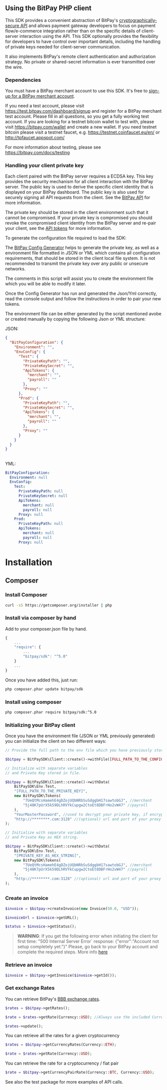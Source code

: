 ## Using the BitPay PHP client

This SDK provides a convenient abstraction of BitPay's [cryptographically-secure API](https://bitpay.com/api) and allows payment gateway developers to focus on payment flow/e-commerce integration rather than on the specific details of client-server interaction using the API.  This SDK optionally provides the flexibility for developers to have control over important details, including the handling of private keys needed for client-server communication.

It also implements BitPay's remote client authentication and authorization strategy.  No private or shared-secret information is ever transmitted over the wire.

### Dependencies

You must have a BitPay merchant account to use this SDK.  It's free to [sign-up for a BitPay merchant account](https://bitpay.com/start).

If you need a test account, please visit https://test.bitpay.com/dashboard/signup and register for a BitPay merchant test account. Please fill in all questions, so you get a fully working test account.
If you are looking for a testnet bitcoin wallet to test with, please visit https://bitpay.com/wallet and
create a new wallet.
If you need testnet bitcoin please visit a testnet faucet, e.g. https://testnet.coinfaucet.eu/en/ or http://tpfaucet.appspot.com/

For more information about testing, please see https://bitpay.com/docs/testing

### Handling your client private key

Each client paired with the BitPay server requires a ECDSA key.  This key provides the security mechanism for all client interaction with the BitPay server. The public key is used to derive the specific client identity that is displayed on your BitPay dashboard.  The public key is also used for securely signing all API requests from the client.  See the [BitPay API](https://bitpay.com/api) for more information.

The private key should be stored in the client environment such that it cannot be compromised.  If your private key is compromised you should revoke the compromised client identity from the BitPay server and re-pair your client, see the [API tokens](https://bitpay.com/api-tokens) for more information.

To generate the configuration file required to load the SDK:

The [BitPay Config Generator](https://github.com/bitpay/php-bitpay-client-v2/blob/master/examples/ConfigGenerator.php) helps to generate the private key, as well as a environment file formatted in JSON or YML which contains all configuration requirements, that should be stored in the client local file system. It is not recommended to transmit the private key over any public or unsecure networks.

The comments in this script will assist you to create the environment file which you will be able to modify it later.

Once the Config Generator has run and generated the Json/Yml correctly, read the console output and follow the instructions in order to pair your new tokens.

The environment file can be either generated by the script mentioned avobe or created manually by copying the following Json or YML structure:

JSON:
```json
{
  "BitPayConfiguration": {
    "Environment": "",
    "EnvConfig": {
      "Test": {
        "PrivateKeyPath": "",
        "PrivateKeySecret": "",
        "ApiTokens": {
          "merchant": "",
          "payroll": ""
        },
        "Proxy": ""
      },
      "Prod": {
        "PrivateKeyPath": "",
        "PrivateKeySecret": "",
        "ApiTokens": {
          "merchant": "",
          "payroll": ""
        },
        "Proxy": ""
      }
    }
  }
}
```
##
YML:
```yml
BitPayConfiguration:
  Environment: null
  EnvConfig:
    Test:
      PrivateKeyPath: null
      PrivateKeySecret: null
      ApiTokens:
        merchant: null
        payroll: null
      Proxy: null
    Prod:
      PrivateKeyPath: null
      ApiTokens:
        merchant: null
        payroll: null
      Proxy: null
```

# Installation

## Composer

### Install Composer

```bash
curl -sS https://getcomposer.org/installer | php
```

### Install via composer by hand

Add to your composer.json file by hand.

```javascript
{
    ...
    "require": {
        ...
        "bitpay/sdk": "^5.0"
    }
    ...
}
```

Once you have added this, just run:

```bash
php composer.phar update bitpay/sdk
```

### Install using composer

```bash
php composer.phar require bitpay/sdk:^5.0
```

### Initializing your BitPay client

Once you have the environment file (JSON or YML previously generated) you can initialize the client on two different ways:

```php
// Provide the full path to the env file which you have previously stored securely.

$bitpay = BitPaySDK\Client::create()->withFile([FULL_PATH_TO_THE_CONFIG_FILE]);
```

```php
// Initialize with separate variables 
// and Private Key stored in file.

$bitpay = BitPaySDK\Client::create()->withData(
    BitPaySDK\Env.Test,
    "[FULL_PATH_TO_THE_PRIVATE_KEY]",
    new BitPaySDK\Tokens(
        "7UeQtMcsHamehE4gDZojUQbNRbSuSdggbH17sawtobGJ", //merchant
        "5j48K7pUrX5k59DLhRVYkCupgw2CtoEt8DBFrHo2vW47" //payroll
    ),
    "YourMasterPassword", //used to decrypt your private key, if encrypted
    "http://********.com:3128" //(optional) url and port of your proxy to forward requests through
);
```
```php
// Initialize with separate variables 
// and Private Key as HEX string.

$bitpay = BitPaySDK\Client::create()->withData(
    BitPaySDK\Env.Test,
    "[PRIVATE_KEY_AS_HEX_STRING]",
    new BitPaySDK\Tokens(
        "7UeQtMcsHamehE4gDZojUQbNRbSuSdggbH17sawtobGJ", //merchant
        "5j48K7pUrX5k59DLhRVYkCupgw2CtoEt8DBFrHo2vW47" //payroll
    ),
    "http://********.com:3128" //(optional) url and port of your proxy to forward requests through
);
```
##
### Create an invoice

```php
$invoice = $bitpay->createInvoice(new Invoice(50.0, "USD"));

$invoiceUrl = $invoice->getURL();

$status = $invoice->getStatus();
```

> **WARNING**: 
If you get the following error when initiating the client for first time:
"500 Internal Server Error` response: {"error":"Account not setup completely yet."}"
Please, go back to your BitPay account and complete the required steps.
More info [here](https://support.bitpay.com/hc/en-us/articles/203010446-How-do-I-apply-for-a-merchant-account-)

### Retrieve an invoice

```php
$invoice = $bitpay->getInvoice($invoice->getId());
```

### Get exchange Rates

You can retrieve BitPay's [BBB exchange rates](https://bitpay.com/exchange-rates).

```php
$rates = $bitpay->getRates();

$rate = $rates->getRate(Currency::USD); //Always use the included Currency model to avoid typos

$rates->update();
```

You can retrieve all the rates for a given cryptocurrency

```php
$rates = $bitpay->getCurrencyRates(Currency::ETH);

$rate = $rates->getRate(Currency::USD);
```

You can retrieve the rate for a cryptocurrency / fiat pair

```php
$rate = $bitpay->getCurrencyPairRate(Currency::BTC, Currency::USD);
```

See also the test package for more examples of API calls.


